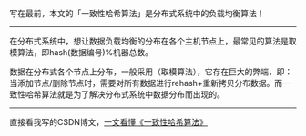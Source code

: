 写在最前，本文的「一致性哈希算法」是分布式系统中的负载均衡算法！

---

在分布式系统中，想让数据负载均衡的分布在各个主机节点上，最常见的算法是取模算法，即hash(数据编号)%机器总数。

数据在分布式各个节点上分布，一般采用（取模算法），它存在巨大的弊端，即：当添加节点/删除节点时，需要对所有数据进行rehash+重新拷贝分布数据。而一致性哈希算法就是为了解决分布式系统中数据分布而出现的。

---

直接看我写的CSDN博文，[一文看懂《一致性哈希算法》](https://blog.csdn.net/weixin_36750623/article/details/84993780)
